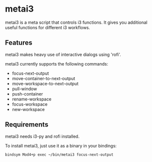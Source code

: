 metai3
======

metai3 is a meta script that controls i3 functions. It gives you additional
useful functions for different i3 workflows.

Features
--------

metai3 makes heavy use of interactive dialogs using 'rofi'.

metai3 currently supports the following commands:

* focus-next-output
* move-container-to-next-output
* move-workspace-to-next-output
* pull-window
* push-container
* rename-workspace
* focus-workspace
* new-workspace

Requirements
------------

metai3 needs i3-py and rofi installed.

To install metai3, just use it as a binary in your bindings:
```
bindsym Mod4+p exec ~/bin/metai3 focus-next-output
```

